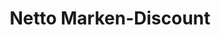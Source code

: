 ---
title: "Netto Marken-Discount"
url: /weida/netto-marken-discount-geraer-landstrasse/
shop: Supermarkt
---